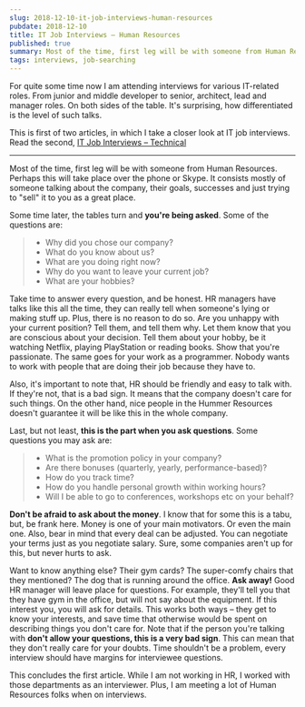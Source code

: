 ```yaml
---
slug: 2018-12-10-it-job-interviews-human-resources
pubdate: 2018-12-10
title: IT Job Interviews – Human Resources
published: true
summary: Most of the time, first leg will be with someone from Human Resources
tags: interviews, job-searching
---
```


For quite some time now I am attending interviews for various IT-related roles.
From junior and middle developer to senior, architect, lead and manager roles.
On both sides of the table. It's surprising, how differentiated is the level of
such talks.

This is first of two articles, in which I take a closer look at IT job
interviews. Read the second,
[IT Job Interviews – Technical](https://dev.to/tomekbuszewski/it-job-interviews--technical-o59)

---

Most of the time, first leg will be with someone from Human Resources. Perhaps
this will take place over the phone or Skype. It consists mostly of someone
talking about the company, their goals, successes and just trying to "sell" it
to you as a great place.

Some time later, the tables turn and **you're being asked**. Some of the
questions are:

> - Why did you chose our company?
> - What do you know about us?
> - What are you doing right now?
> - Why do you want to leave your current job?
> - What are your hobbies?

Take time to answer every question, and be honest. HR managers have talks like
this all the time, they can really tell when someone's lying or making stuff up.
Plus, there is no reason to do so. Are you unhappy with your current position?
Tell them, and tell them why. Let them know that you are conscious about your
decision. Tell them about your hobby, be it watching Netflix, playing
PlayStation or reading books. Show that you're passionate. The same goes for
your work as a programmer. Nobody wants to work with people that are doing their
job because they have to.

Also, it's important to note that, HR should be friendly and easy to talk with.
If they're not, that is a bad sign. It means that the company doesn't care for
such things. On the other hand, nice people in the Hummer Resources doesn't
guarantee it will be like this in the whole company.

Last, but not least, **this is the part when you ask questions**. Some questions
you may ask are:

> - What is the promotion policy in your company?
> - Are there bonuses (quarterly, yearly, performance-based)?
> - How do you track time?
> - How do you handle personal growth within working hours?
> - Will I be able to go to conferences, workshops etc on your behalf?

**Don't be afraid to ask about the money**. I know that for some this is a tabu,
but, be frank here. Money is one of your main motivators. Or even the main one.
Also, bear in mind that every deal can be adjusted. You can negotiate your terms
just as you negotiate salary. Sure, some companies aren't up for this, but never
hurts to ask.

Want to know anything else? Their gym cards? The super-comfy chairs that they
mentioned? The dog that is running around the office. **Ask away!** Good HR
manager will leave place for questions. For example, they'll tell you that they
have gym in the office, but will not say about the equipment. If this interest
you, you will ask for details. This works both ways – they get to know your
interests, and save time that otherwise would be spent on describing things you
don't care for. Note that if the person you're talking with **don't allow your
questions, this is a very bad sign**. This can mean that they don't really care
for your doubts. Time shouldn't be a problem, every interview should have
margins for interviewee questions.

This concludes the first article. While I am not working in HR, I worked with
those departments as an interviewer. Plus, I am meeting a lot of Human Resources
folks when on interviews.
